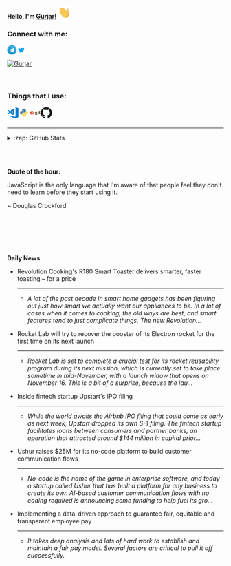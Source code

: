 #### Hello, I'm [Gurjar!](https://GurjarKing.github.io) <img src="https://raw.githubusercontent.com/ABSphreak/ABSphreak/master/gifs/Hi.gif" width="30px"></h2>


### Connect with me:

[<img align="left" alt="Gurjar | Telegram" width="22px" src="https://raw.githubusercontent.com/github/explore/80688e429a7d4ef2fca1e82350fe8e3517d3494d/topics/telegram/telegram.png" />][Telegram]
[<img align="left" alt="Gurjar | Twitter" width="22px" src="https://raw.githubusercontent.com/github/explore/80688e429a7d4ef2fca1e82350fe8e3517d3494d/topics/twitter/twitter.png" />][Twitter]
<br >
<br >
<a href="https://github.com/GurjarKing"><img src="https://komarev.com/ghpvc/?username=GurjarKing" alt="Gurjar" /></a> <br />
<br />
<br />
<!-- <br >

![](https://visitor-badge.glitch.me/badge?page_id=GurjarKing)

<br /> -->

### Things that I use:

[<img align="left" alt="Visual Studio Code" width="26px" src="https://raw.githubusercontent.com/github/explore/80688e429a7d4ef2fca1e82350fe8e3517d3494d/topics/visual-studio-code/visual-studio-code.png" />][VSCode]
[<img align="left" alt="Python" width="26px" src="https://raw.githubusercontent.com/github/explore/80688e429a7d4ef2fca1e82350fe8e3517d3494d/topics/python/python.png" />][Python]
[<img align="left" alt="Git" width="26px" src="https://raw.githubusercontent.com/github/explore/80688e429a7d4ef2fca1e82350fe8e3517d3494d/topics/git/git.png" />][Git]
[<img align="left" alt="GitHub" width="26px" src="https://raw.githubusercontent.com/github/explore/78df643247d429f6cc873026c0622819ad797942/topics/github/github.png" />][Github]

<br />
<br />

---
<details>
  <summary>:zap: GitHub Stats</summary>

<img align="left" alt="Gurjar's Github Stats" src="https://github-readme-stats.vercel.app/api?username=GurjarKing&show_icons=true&hide_border=true&count_private=true&include_all_commit=true&theme=algolia" />

</details>

<!-- ### 🔔 My latest tweet
<a href="https://twitter.com/Gurjar_King43" target="_blank">
	<img src="https://github.com/GurjarKing/GurjarKing/raw/master/tweet.png" width="70%" align="center" alt="Click to view on Twitter" title="My latest tweet, as an image"/>
</a> -->
<br>

<pre>

</pre>

**Quote of the hour:**

JavaScript is the only language that I'm aware of that people feel they don't need to learn before they start using it.

~ Douglas Crockford
<pre>

</pre>
<br>
<pre>


</pre>
<strong>Daily News</strong>
  
  - Revolution Cooking's R180 Smart Toaster delivers smarter, faster toasting – for a price
     <hr/>
     
      - *A lot of the past decade in smart home gadgets has been figuring out just how smart we actually want our appliances to be. In a lot of cases when it comes to cooking, the old ways are best, and smart features tend to just complicate things. The new Revolution…*
     
  - Rocket Lab will try to recover the booster of its Electron rocket for the first time on its next launch
      <hr/>
      
      - *Rocket Lab is set to complete a crucial test for its rocket reusability program during its next mission, which is currently set to take place sometime in mid-November, with a launch widow that opens on November 16. This is a bit of a surprise, because the lau…*
      
  - Inside fintech startup Upstart's IPO filing
      <hr/>
      
      - *While the world awaits the Airbnb IPO filing that could come as early as next week, Upstart dropped its own S-1 filing. The fintech startup facilitates loans between consumers and partner banks, an operation that attracted around $144 million in capital prior…*
      
  - Ushur raises $25M for its no-code platform to build customer communication flows
      <hr/>
      
      - *No-code is the name of the game in enterprise software, and today a startup called Ushur that has built a platform for any business to create its own AI-based customer communication flows with no coding required is announcing some funding to help fuel its gro…*
       
  - Implementing a data-driven approach to guarantee fair, equitable and transparent employee pay
      <hr/>
       
       - *It takes deep analysis and lots of hard work to establish and maintain a fair pay model. Several factors are critical to pull it off successfully.*
      

<br />

[VSCode]: https://code.visualstudio.com/
[Python]: https://www.python.org/
[Git]: https://git-scm.com/
[Github]: https://github.com/
[Telegram]: https://t.me/Gurjar_King/
[Twitter]: https://twitter.com/Gurjar_King43/
